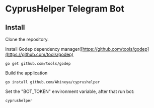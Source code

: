 # CyprusHelper Telegram Bot

## Install
Clone the repository.

Install Godep dependency manager([https://github.com/tools/godep](https://github.com/tools/godep)

```go get github.com/tools/godep```

Build the application

```go install github.com/Ahineya/cyprushelper```

Set the "BOT_TOKEN" environment variable, after that run bot:

```cyprushelper```